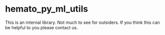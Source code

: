 # hemato_py_ml_utils
This is an internal library. Not much to see for outsiders.
If you think this can be helpful to you please contact us.